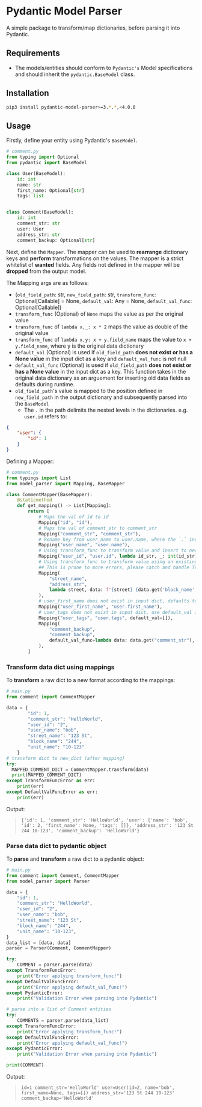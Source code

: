 # Pydantic Model Parser

A simple package to transform/map dictionaries, before parsing it into Pydantic.

## Requirements

- The models/entities should conform to `Pydantic's` Model specifications and should inherit the `pydantic.BaseModel` class.

## Installation

```bash
pip3 install pydantic-model-parser>=3.*.*,<4.0.0
```

## Usage

Firstly, define your entity using Pydantic's `BaseModel`.

```python
# comment.py
from typing import Optional
from pydantic import BaseModel

class User(BaseModel):
    id: int
    name: str
    first_name: Optional[str]
    tags: list


class Comment(BaseModel):
    id: int
    comment_str: str
    user: User
    address_str: str
    comment_backup: Optional[str]
```

Next, define the `Mapper`. The mapper can be used to **rearrange** dictionary keys and **perform** transformations on the values. The mapper is a strict whitelist of **wanted** fields. Any fields not defined in the mapper will be **dropped** from the output model.

The Mapping args are as follows:

- (`old_field_path`: str, `new_field_path`: str, `transform_func`: Optional[Callable] = None, `default_val`: Any = None, `default_val_func`: Optional[Callable])
- `transform_func` (Optional) of `None` maps the value as per the original value
- `transform_func` of `lambda x,_: x * 2` maps the value as double of the original value
- `transform_func` of `lambda x,y: x + y.field_name` maps the value to `x + y.field_name`, where y is the original data dictionary
- `default_val` (Optional) is used if `old_field_path` **does not exist or has a None value** in the input dict as a key and `default_val_func` is not null
- `default_val_func` (Optional) is used if `old_field_path` **does not exist or has a None value** in the input dict as a key. This function takes in the original data dictionary as an arguement for inserting old data fields as defaults during runtime.
- `old_field_path`'s value is mapped to the position defined in `new_field_path` in the output dictionary and subsequently parsed into the `BaseModel`
  - The `.` in the path delimits the nested levels in the dictionaries. e.g. `user.id` refers to:

```json
{
    "user": {
        "id": 1
    }
}
```

Defining a Mapper:

```python
# comment.py
from typings import List
from model_parser import Mapping, BaseMapper

class CommentMapper(BaseMapper):
    @staticmethod
    def get_mapping() -> List[Mapping]:
        return [
            # Maps the val of id to id
            Mapping("id", "id"),
            # Maps the val of comment_str to comment_str
            Mapping("comment_str", "comment_str"),
            # Rename key from user_name to user.name, where the `.` indicates a level of nesting
            Mapping("user_name", "user.name"),
            # Using transform_func to transform value and insert to new dict
            Mapping("user_id", "user.id", lambda id_str, _: int(id_str)),
            # Using transform_func to transform value using an existing value from the original dict
            ## This is prone to more errors, please catch and handle TransformFuncError
            Mapping(
                "street_name",
                "address_str",
                lambda street, data: f"{street} {data.get('block_name', 'default')} {data.get('unit_name', 'default')}",
            ),
            # user_first_name does not exist in input dict, defaults to None in new dict
            Mapping("user_first_name", "user.first_name"),
            # user_tags does not exist in input dict, use default_val instead in new dict
            Mapping("user_tags", "user.tags", default_val=[]),
            Mapping(
                "comment_backup",
                "comment_backup",
                default_val_func=lambda data: data.get("comment_str"),
            ),
        ]
```
### Transform data dict using mappings
To **transform** a raw dict to a new format according to the mappings:

```python
# main.py
from comment import CommentMapper

data = {
        "id": 1,
        "comment_str": "HelloWorld",
        "user_id": "2",
        "user_name": "bob",
        "street_name": "123 St",
        "block_name": "244",
        "unit_name": "10-123"
    }
# transform dict to new_dict (after mapping)
try:
  MAPPED_COMMENT_DICT = CommentMapper.transform(data)
  print(MAPPED_COMMENT_DICT)
except TransformFuncError as err:
    print(err)
except DefaultValFuncError as err:
    print(err)
```

Output:
> `{'id': 1, 'comment_str': 'HelloWorld', 'user': {'name': 'bob', 'id': 2, 'first_name': None, 'tags': []}, 'address_str': '123 St 244 10-123', 'comment_backup': 'HelloWorld'}`

### Parse data dict to pydantic object
To **parse** and **transform** a raw dict to a pydantic object:

```python
# main.py
from comment import Comment, CommentMapper
from model_parser import Parser

data = {
    "id": 1,
    "comment_str": "HelloWorld",
    "user_id": "2",
    "user_name": "bob",
    "street_name": "123 St",
    "block_name": "244",
    "unit_name": "10-123",
}
data_list = [data, data]
parser = Parser(Comment, CommentMapper)

try:
    COMMENT = parser.parse(data)
except TransformFuncError:
    print("Error applying transform_func!")
except DefaultValFuncError:
    print("Error applying default_val_func!")
except PydanticError:
    print("Validation Error when parsing into Pydantic")

# parse into a list of Comment entities
try:
    COMMENTS = parser.parse(data_list)
except TransformFuncError:
    print("Error applying transform_func!")
except DefaultValFuncError:
    print("Error applying default_val_func!")
except PydanticError:
    print("Validation Error when parsing into Pydantic")

print(COMMENT)
```

Output:
> `id=1 comment_str='HelloWorld' user=User(id=2, name='bob', first_name=None, tags=[]) address_str='123 St 244 10-123' comment_backup='HelloWorld'`